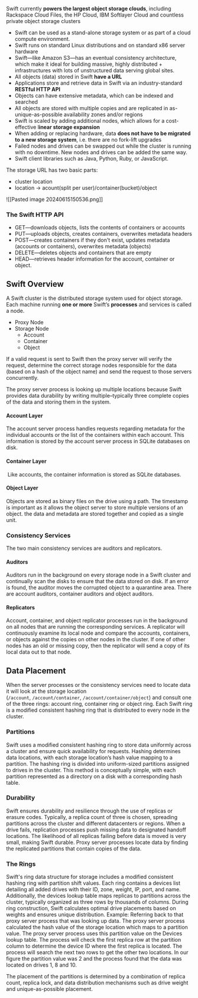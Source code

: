 Swift currently **powers the largest object storage clouds**, including Rackspace Cloud Files, the HP Cloud, IBM Softlayer Cloud and countless private object storage clusters
- Swift can be used as a stand-alone storage system or as part of a cloud compute environment.
- Swift runs on standard Linux distributions and on standard x86 server hardware
- Swift—like Amazon S3—has an eventual consistency architecture, which make it ideal for building massive, highly distributed + infrastructures with lots of unstructured data serving global sites.
- All objects (data) stored in Swift **have a URL**
- Applications store and retrieve data in Swift via an industry-standard **RESTful HTTP API**
- Objects can have extensive metadata, which can be indexed and searched
- All objects are stored with multiple copies and are replicated in as-unique-as-possible availability zones and/or regions
- Swift is scaled by adding additional nodes, which allows for a cost-effective l**inear storage expansion**
- When adding or replacing hardware, data **does not have to be migrated to a new storage system**, i.e. there are no fork-lift upgrades
- Failed nodes and drives can be swapped out while the cluster is running with no downtime. New nodes and drives can be added the same way.
- Swift client libraries such as Java, Python, Ruby, or JavaScript.

The storage URL has two basic parts:
- cluster location
- location -> acount(split per user)/container(bucket)/object

![[Pasted image 20240615150536.png]]

### The Swift HTTP API
- GET—downloads objects, lists the contents of containers or accounts
- PUT—uploads objects, creates containers, overwrites metadata headers
- POST—creates containers if they don't exist, updates metadata (accounts or containers), overwrites metadata (objects)
- DELETE—deletes objects and containers that are empty
- HEAD—retrieves header information for the account, container or object.

## Swift Overview
A Swift cluster is the distributed storage system used for object storage. Each machine running **one or more** Swift’s **processes** and services is called a node.
- Proxy Node
- Storage Node
	- Account
	- Container
	- Object

If a valid request is sent to Swift then the proxy server will verify the request, determine the correct storage nodes responsible for the data (based on a hash of the object name) and send the request to those servers concurrently.

The proxy server process is looking up multiple locations because Swift provides data durability by writing multiple–typically three complete copies of the data and storing them in the system.

#### Account Layer
The account server process handles requests regarding metadata for the individual accounts or the list of the containers within each account. This information is stored by the account server process in SQLite databases on disk.

#### Container Layer
 Like accounts, the container information is stored as SQLite databases.
 
#### Object Layer
Objects are stored as binary files on the drive using a path. The timestamp is important as it allows the object server to store multiple versions of an object. the data and metadata are stored together and copied as a single unit.

### Consistency Services
The two main consistency services are auditors and replicators.

#### Auditors
Auditors run in the background on every storage node in a Swift cluster and continually scan the disks to ensure that the data stored on disk. If an error is found, the auditor moves the corrupted object to a quarantine area.
There are account auditors, container auditors and object auditors.

#### Replicators
Account, container, and object replicator processes run in the background on all nodes that are running the corresponding services. A replicator will continuously examine its local node and compare the accounts, containers, or objects against the copies on other nodes in the cluster. If one of other nodes has an old or missing copy, then the replicator will send a copy of its local data out to that node.

## Data Placement
When the server processes or the consistency services need to locate data it will look at the storage location (`/account`, `/account/container`, `/account/container/object`) and consult one of the three rings: account ring, container ring or object ring. Each Swift ring is a modified consistent hashing ring that is distributed to every node in the cluster.

### Partitions
Swift uses a modified consistent hashing ring to store data uniformly across a cluster and ensure quick availability for requests. Hashing determines data locations, with each storage location’s hash value mapping to a partition. The hashing ring is divided into uniform-sized partitions assigned to drives in the cluster. This method is conceptually simple, with each partition represented as a directory on a disk with a corresponding hash table.
### Durability
Swift ensures durability and resilience through the use of replicas or erasure codes. Typically, a replica count of three is chosen, spreading partitions across the cluster and different datacenters or regions. When a drive fails, replication processes push missing data to designated handoff locations. The likelihood of all replicas failing before data is moved is very small, making Swift durable. Proxy server processes locate data by finding the replicated partitions that contain copies of the data.
### The Rings
Swift's ring data structure for storage includes a modified consistent hashing ring with partition shift values. Each ring contains a devices list detailing all added drives with their ID, zone, weight, IP, port, and name. Additionally, the devices lookup table maps replicas to partitions across the cluster, typically organized as three rows by thousands of columns. During ring construction, Swift calculates optimal drive placements based on weights and ensures unique distribution. 
Example:
Referring back to that proxy server process that was looking up data. The proxy server process calculated the hash value of the storage location which maps to a partition value. The proxy server process uses this partition value on the Devices lookup table. The process will check the first replica row at the partition column to determine the device ID where the first replica is located. The process will search the next two rows to get the other two locations. In our figure the partition value was 2 and the process found that the data was located on drives 1, 8 and 10.


The placement of the partitions is determined by a combination of replica count, replica lock, and data distribution mechanisms such as drive weight and unique-as-possible placement.